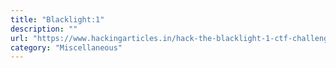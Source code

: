 ```yaml
---
title: "Blacklight:1"
description: ""
url: "https://www.hackingarticles.in/hack-the-blacklight-1-ctf-challenge/"
category: "Miscellaneous"
---
```

